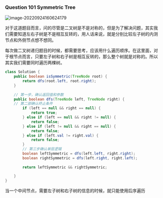 ### 	Question 101 Symmetric Tree

![image-20220924160624179](C:\Users\jason\AppData\Roaming\Typora\typora-user-images\image-20220924160624179.png)

对于这道题目而言，问的尽管是二叉树是不是对称的，但是为了解决问题，其实我们需要知道左右子树是不是相互反转的，用人话来说，就是分别比较左子树的内测节点和外侧节点想不想同。

每次做二叉树递归题目的时候，都需要思考，应该用什么遍历顺序。在这里面，对于根节点而言，只要左子树和右子树是相互反转的，那么整个树就是对称的。所以其实我们需要同时遍历两棵树。

```java
class Solution {
    public boolean isSymmetric(TreeNode root) {
        return dfs(root.left, root.right);
    }
    
    // 第一步，确认返回值和参数
    public boolean dfs(TreeNode left, TreeNode right) {
    // 第二部确认终止条件
        if (left == null && right == null) {
            return true;
        } else if (left == null && right != null) {
            return false;
        } else if (left != null && right == null) {
            return false;
        } else if (left.val != right.val) {
            return false;
        }
        // 第三步确认单层逻辑
        boolean leftSymmetric = dfs(left.left, right.right);
        boolean rightSymmetric = dfs(left.right, right.left);
        
        return leftSymmetric && rightSymmetric;
        
    }
}
```

当一个中间节点，需要左子树和右子树的信息的时候，就只能使用后序遍历
